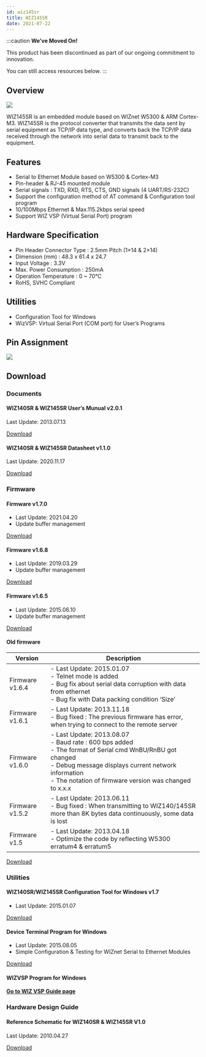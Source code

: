 ```yaml
---
id: wiz145sr
title: WIZ145SR
date: 2021-07-22
---
```


:::caution
**We’ve Moved On!**

This product has been discontinued as part of our ongoing commitment to innovation.

You can still access resources below.
:::

## Overview

![](/img/products/wiz145sr/wiz145sr-2-300.jpg)

WIZ145SR is an embedded module based on WIZnet W5300 &  ARM Cortex-M3. WIZ145SR is the protocol converter that transmits the data sent by serial equipment as TCP/IP data type, and converts back the TCP/IP data received through the network into serial data to transmit back to the equipment.

## Features

- Serial to Ethernet Module based on W5300 & Cortex-M3
- Pin-header & RJ-45 mounted module
- Serial signals : TXD, RXD, RTS, CTS, GND signals (4 UART/RS-232C)
- Support the configuration method of AT command & Configuration tool program
- 10/100Mbps Ethernet & Max.115.2kbps serial speed
- Support WIZ VSP (Virtual Serial Port) program

## Hardware Specification

- Pin Header Connector Type : 2.5mm Pitch (1×14 & 2×14)
- Dimension (mm) : 48.3 x 61.4 x 24.7
- Input Voltage : 3.3V
- Max. Power Consumption : 250mA
- Operation Temperature : 0 ~ 70℃
- RoHS, SVHC Compliant

## Utilities

- Configuration Tool for Windows
- WizVSP: Virtual Serial Port (COM port) for User’s Programs

## Pin Assignment

![](/img/products/wiz145sr/pin_map.jpg)

## Download

### Documents

#### WIZ140SR & WIZ145SR User’s Munual v2.0.1

Last Update: 2013.07.13

<a href="/img/products/wiz140sr/WIZ14xSR_UM_v201e.pdf" target="_blank">Download</a>

#### WIZ140SR & WIZ145SR Datasheet v1.1.0

Last Update: 2020.11.17

<a href="/img/products/wiz140sr/WIZ140SR_WIZ145SR_DS_V110e.pdf" target="_blank">Download</a>

### Firmware

#### Firmware v1.7.0

- Last Update: 2021.04.20
- Update buffer management

<a href="/img/products/wiz140sr/WIZ140v1_7_0_210209.zip" target="_blank">Download</a>

#### Firmware v1.6.8

- Last Update: 2019.03.29
- Update buffer management

<a href="/img/products/wiz140sr/WIZ140v1_6_8_190209.zip" target="_blank">Download</a>

#### Firmware v1.6.5

- Last Update: 2015.06.10
- Update buffer management

<a href="/img/products/wiz140sr/WIZ140v1_6_5_150610.zip" target="_blank">Download</a>

#### Old firmware

| Version         | Description                                                                                                                                                                                                                             |
| --------------- | --------------------------------------------------------------------------------------------------------------------------------------------------------------------------------------------------------------------------------------- |
| Firmware v1.6.4 | - Last Update: 2015.01.07<br />- Telnet mode is added<br />- Bug fix about serial data corruption with data from ethernet<br />- Bug fix with Data packing condition ‘Size’                                                             |
| Firmware v1.6.1 | - Last Update: 2013.11.18<br />- Bug fixed : The previous firmware has error, when trying to connect to the remote server                                                                                                               |
| Firmware v1.6.0 | - Last Update: 2013.08.07<br />- Baud rate : 600 bps added<br />- The format of Serial cmd WnBU/RnBU got changed<br />- Debug message displays current network information<br />- The notation of firmware version was changed to x.x.x |
| Firmware v1.5.2 | - Last Update: 2013.06.11<br />- Bug fixed : When transmitting to WIZ140/145SR more than  8K bytes data continuously, some data is lost                                                                                                 |
| Firmware v1.5   | - Last Update: 2013.04.18<br />- Optimize the code by reflecting W5300 erratum4 & erratum5                                                                                                                                              |

<a href="/img/products/wiz140sr/WIZ14x_old_FW.zip" target="_blank">Download</a>

### Utilities

#### WIZ140SR/WIZ145SR Configuration Tool for Windows v1.7

- Last Update: 2015.01.07

<a href="/img/products/wiz140sr/WIZ14xSRConfig_Rev1_7.zip" target="_blank">Download</a>

#### Device Terminal Program for Windows

- Last Update: 2015.08.05
- Simple Configuration & Testing for WIZnet Serial to Ethernet Modules

<a href="/img/products/wiz100sr/Device_Terminal.zip" target="_blank">Download</a>

#### WIZVSP Program for Windows

[**Go to WIZ VSP Guide page**](/Product/Modules/Serial-to-Ethernet-Module/WIZ750SR/Download.mdx#wiz-vsp)

### Hardware Design Guide

#### Reference Schematic for WIZ140SR & WIZ145SR V1.0

Last Update: 2010.04.27

<a href="/img/products/wiz140sr/WIZ14xSR_Ref_Schematic.pdf" target="_blank">Download</a>